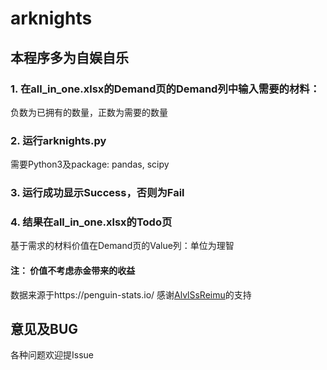 # arknights
## 本程序多为自娱自乐
### 1. 在all_in_one.xlsx的Demand页的Demand列中输入需要的材料：
负数为已拥有的数量，正数为需要的数量
### 2. 运行arknights.py
需要Python3及package: pandas, scipy
### 3. 运行成功显示Success，否则为Fail
### 4. 结果在all_in_one.xlsx的Todo页
基于需求的材料价值在Demand页的Value列：单位为理智
#### 注： 价值不考虑赤金带来的收益

数据来源于https://penguin-stats.io/
感谢[AlvlSsReimu](https://github.com/AlvISsReimu)的支持

## 意见及BUG
各种问题欢迎提Issue
